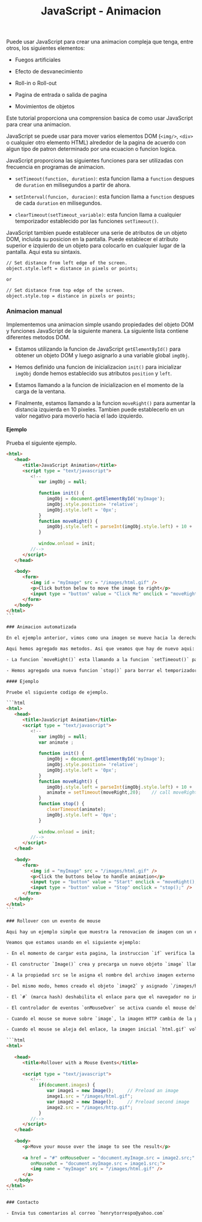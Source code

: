 ﻿---
title: JavaScript - Animacion
description: Existen dos metodos principales para crear animaciones en la web, CSS y JavaScript. Puede usar JavaScript para crear una animacion compleja. 
categories: 
  - Blog
  - Javascript
comments: true
---

Puede usar JavaScript para crear una animacion compleja que tenga, entre otros, los siguientes elementos:

- Fuegos artificiales

- Efecto de desvanecimiento

- Roll-in o Roll-out

- Pagina de entrada o salida de pagina

- Movimientos de objetos

Este tutorial proporciona una comprension basica de como usar JavaScript para crear una animacion.

JavaScript se puede usar para mover varios elementos DOM (`<img/>`, `<div>` o cualquier otro elemento HTML) alrededor de la pagina de acuerdo con algun tipo de patron determinado por una ecuacion o funcion logica.

JavaScript proporciona las siguientes funciones para ser utilizadas con frecuencia en programas de animacion.

- `setTimeout(function, duration)`: esta funcion llama a `function` despues de `duration` en milisegundos a partir de ahora.

- `setInterval(funcion, duracion)`: esta funcion llama a `function` despues de cada `duration` en milisegundos.

- `clearTimeout(setTimeout_variable)`: esta funcion llama a cualquier temporizador establecido por las funciones `setTimeout()`.

JavaScript tambien puede establecer una serie de atributos de un objeto DOM, incluida su posicion en la pantalla. Puede establecer el atributo superior e izquierdo de un objeto para colocarlo en cualquier lugar de la pantalla. Aqui esta su sintaxis.

```html
// Set distance from left edge of the screen.
object.style.left = distance in pixels or points; 

or

// Set distance from top edge of the screen.
object.style.top = distance in pixels or points;
```

### Animacion manual

Implementemos una animacion simple usando propiedades del objeto DOM y  funciones JavaScript de la siguiente manera. La siguiente lista contiene diferentes metodos DOM.

- Estamos utilizando la funcion de JavaScript `getElementById()` para obtener un objeto DOM y luego asignarlo a una variable global `imgObj`.

- Hemos definido una funcion de inicializacion `init()` para inicializar `imgObj` donde hemos establecido sus atributos `position` y `left`.

- Estamos llamando a la funcion de inicializacion en el momento de la  carga de la ventana.

- Finalmente, estamos llamando a la funcion `moveRight()` para aumentar la distancia izquierda en 10 pixeles. Tambien puede establecerlo en un valor negativo para moverlo hacia el lado izquierdo.
	
#### Ejemplo

Prueba el siguiente ejemplo.

````html
<html>   
   <head>
      <title>JavaScript Animation</title>      
      <script type = "text/javascript">
         <!--
            var imgObj = null;
            
            function init() {
               imgObj = document.getElementById('myImage');
               imgObj.style.position= 'relative'; 
               imgObj.style.left = '0px'; 
            }
            function moveRight() {
               imgObj.style.left = parseInt(imgObj.style.left) + 10 + 'px';
            }
            
            window.onload = init;
         //-->
      </script>
   </head>
   
   <body>   
      <form>
         <img id = "myImage" src = "/images/html.gif" />
         <p>Click button below to move the image to right</p>
         <input type = "button" value = "Click Me" onclick = "moveRight();" />
      </form>      
   </body>
</html>
```

### Animacion automatizada

En el ejemplo anterior, vimos como una imagen se mueve hacia la derecha con cada clic. Podemos automatizar este proceso utilizando la funcion de JavaScript `setTimeout()` de la siguiente manera:

Aqui hemos agregado mas metodos. Asi que veamos que hay de nuevo aqui:

- La funcion `moveRight()` esta llamando a la funcion `setTimeout()` para establecer la posicion de `imgObj`.

- Hemos agregado una nueva funcion `stop()` para borrar el temporizador establecido por la funcion `setTimeout()` y para llevar el objeto en su posicion inicial.

#### Ejemplo

Pruebe el siguiente codigo de ejemplo.

```html
<html>   
   <head>
      <title>JavaScript Animation</title>      
      <script type = "text/javascript">
         <!--
            var imgObj = null;
            var animate ;
            
            function init() {
               imgObj = document.getElementById('myImage');
               imgObj.style.position= 'relative'; 
               imgObj.style.left = '0px'; 
            }
            function moveRight() {
               imgObj.style.left = parseInt(imgObj.style.left) + 10 + 'px';
               animate = setTimeout(moveRight,20);    // call moveRight in 20msec
            }
            function stop() {
               clearTimeout(animate);
               imgObj.style.left = '0px'; 
            }
            
            window.onload = init;
         //-->
      </script>
   </head>
   
   <body>   
      <form>
         <img id = "myImage" src = "/images/html.gif" />
         <p>Click the buttons below to handle animation</p>
         <input type = "button" value = "Start" onclick = "moveRight();" />
         <input type = "button" value = "Stop" onclick = "stop();" />
      </form>      
   </body>
</html>
```

### Rollover con un evento de mouse

Aqui hay un ejemplo simple que muestra la renovacion de imagen con un evento de mouse.

Veamos que estamos usando en el siguiente ejemplo:

- En el momento de cargar esta pagina, la instruccion `if` verifica la existencia del objeto `image`. Si el objeto `image` no esta disponible, este bloque no se ejecutara.

- El constructor `Image()` crea y precarga un nuevo objeto `image` llamado `image1`.

- A la propiedad src se le asigna el nombre del archivo imagen externo llamado `/images/html.gif`.

- Del mismo modo, hemos creado el objeto `image2` y asignado `/images/http.gif`.

- El `#` (marca hash) deshabilita el enlace para que el navegador no intente ir a una URL cuando se hace clic. Este enlace es una imagen.

- El controlador de eventos `onMouseOver` se activa cuando el mouse del usuario se mueve hacia el enlace, y el controlador de eventos `onMouseOut` se activa cuando el mouse del usuario se aleja del enlace (`image`).

- Cuando el mouse se mueve sobre `image`, la imagen HTTP cambia de la primera imagen a la segunda. Cuando el mouse se aleja de la imagen, se muestra la imagen original.

- Cuando el mouse se aleja del enlace, la imagen inicial `html.gif` volvera a aparecer en la pantalla.

```html
<html>
   
   <head>
      <title>Rollover with a Mouse Events</title>
      
      <script type = "text/javascript">
         <!--
            if(document.images) {
               var image1 = new Image();     // Preload an image
               image1.src = "/images/html.gif";
               var image2 = new Image();     // Preload second image
               image2.src = "/images/http.gif";
            }
         //-->
      </script>
   </head>
   
   <body>
      <p>Move your mouse over the image to see the result</p>
      
      <a href = "#" onMouseOver = "document.myImage.src = image2.src;"
         onMouseOut = "document.myImage.src = image1.src;">
         <img name = "myImage" src = "/images/html.gif" />
      </a>
   </body>
</html>
```

### Contacto

- Envia tus comentarios al correo `henrytorrespo@yahoo.com`
